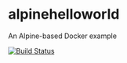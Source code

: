 # alpinehelloworld
An Alpine-based Docker example

[![Build Status](http://192.168.56.13:8080/job/deployment-eazylabs/badge/icon)](http://192.168.56.13:8080/job/deployment-eazylabs/)